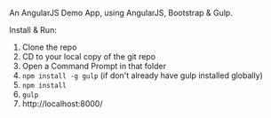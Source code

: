 An AngularJS Demo App, using AngularJS, Bootstrap & Gulp.

Install & Run:

1. Clone the repo
2. CD to your local copy of the git repo
3. Open a Command Prompt in that folder 
4. ```npm install -g gulp``` (if don't already have gulp installed globally)
5. ```npm install```
6. ```gulp```
7. http://localhost:8000/
